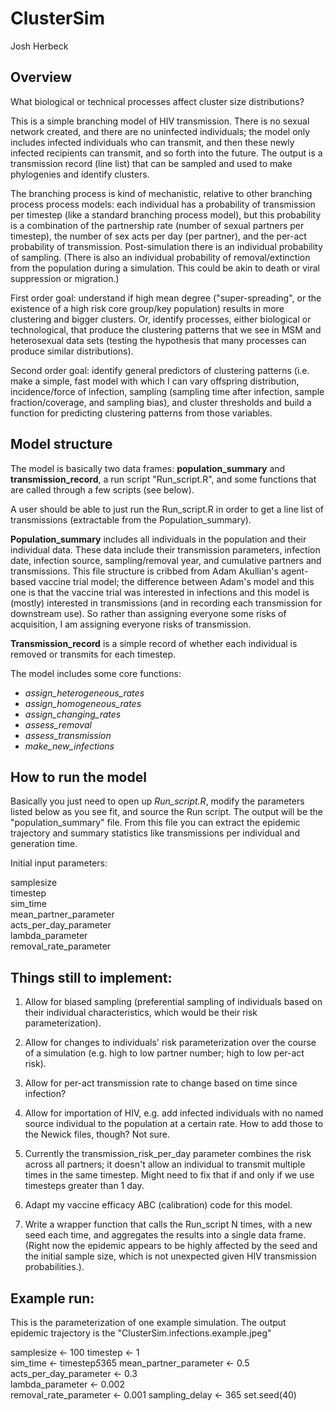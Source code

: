
# ClusterSim

Josh Herbeck

## Overview

What biological or technical processes affect cluster size
distributions?

This is a simple branching model of HIV transmission. There is no
sexual network created, and there are no uninfected individuals;
the model only includes infected individuals who can transmit, and then
these newly infected recipients can transmit, and so forth into the
future. The output is a transmission record (line list) that can be
sampled and used to make phylogenies and identify clusters.

The branching process is kind of mechanistic, relative to other
branching process process models:  each individual has a probability of
transmission per timestep (like a standard branching process model), but this 
probability is a combination of the partnership rate (number of sexual partners 
per timestep), the number of sex acts per day (per partner), and 
the per-act probability of transmission. Post-simulation there is an 
individual probability of sampling. (There is also an individual probability of 
removal/extinction from the population during a simulation. This could be akin
to death or viral suppression or migration.)

First order goal:  understand if high mean degree ("super-spreading",
or the existence of a high risk core group/key population) results in
more clustering and bigger clusters. Or, identify processes, either
biological or technological, that produce the clustering patterns that
we see in MSM and heterosexual data sets (testing the hypothesis that
many processes can produce similar distributions).

Second order goal:  identify general predictors of clustering patterns
(i.e. make a simple, fast model with which I can vary offspring
distribution, incidence/force of infection, sampling (sampling time
after infection, sample fraction/coverage, and sampling bias), and
cluster thresholds and build a function for predicting clustering
patterns from those variables.

## Model structure

The model is basically two data frames: **population_summary** and
**transmission_record**, a run script "Run_script.R", and some functions
that are called through a few scripts (see below).

A user should be able to just run the Run_script.R in order to get a
line list of transmissions (extractable from the Population_summary).

**Population_summary** includes all individuals in the population and
their individual data. These data include their transmission parameters,
infection date, infection source, sampling/removal year, and cumulative
partners and transmissions. This file structure is cribbed from Adam Akullian's
agent-based vaccine trial model; the difference between Adam's model and
this one is that the vaccine trial was interested in infections and this
model is (mostly) interested in transmissions (and in recording each
transmission for downstream use). So rather than assigning everyone some risks 
of acquisition, I am assigning everyone risks of transmission.

**Transmission_record** is a simple record of whether each individual is
removed or transmits for each timestep.

The model includes some core functions:

-   *assign_heterogeneous_rates*
-   *assign_homogeneous_rates*
-   *assign_changing_rates*
-   *assess_removal*
-   *assess_transmission*
-   *make_new_infections*

## How to run the model

Basically you just need to open up *Run_script.R*, modify the parameters
listed below as you see fit, and source the Run script. The output will be the 
"population_summary" file. From this file you can extract the epidemic trajectory
and summary statistics like transmissions per individual and generation time.

Initial input parameters:

samplesize  
timestep  
sim_time  
mean_partner_parameter  
acts_per_day_parameter   
lambda_parameter  
removal_rate_parameter   

## Things still to implement:

1. Allow for biased sampling (preferential sampling of individuals
based on their individual characteristics, which would be their risk 
parameterization).  

2. Allow for changes to individuals' risk parameterization over the course
of a simulation (e.g. high to low partner number; high to low per-act risk).  

3. Allow for per-act transmission rate to change based on time since infection?  

4. Allow for importation of HIV, e.g. add infected individuals with no named source
individual to the population at a certain rate. How to add those to the Newick files,
though? Not sure.  

5. Currently the transmission_risk_per_day parameter combines the risk across 
all partners; it doesn't allow an individual to transmit multiple times in the 
same timestep. Might need to fix that if and only if we use timesteps greater 
than 1 day.  

6. Adapt my vaccine efficacy ABC (calibration) code for this model. 

7. Write a wrapper function that calls the Run_script N times, with a new seed 
each time, and aggregates the results into a single data frame. (Right now the 
epidemic appears to be highly affected by the seed and the initial sample size, 
which is not unexpected given HIV transmission probabilities.). 

## Example run:

This is the parameterization of one example simulation. The output epidemic
trajectory is the "ClusterSim.infections.example.jpeg"

samplesize <- 100 
timestep <- 1  
sim_time <- timestep*5*365 
mean_partner_parameter <- 0.5  
acts_per_day_parameter <- 0.3   
lambda_parameter <- 0.002  
removal_rate_parameter <- 0.001 
sampling_delay <- 365 
set.seed(40)


